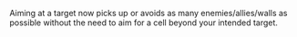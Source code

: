 Aiming at a target now picks up or avoids as many enemies/allies/walls as possible without the need to aim for a cell beyond your intended target.
